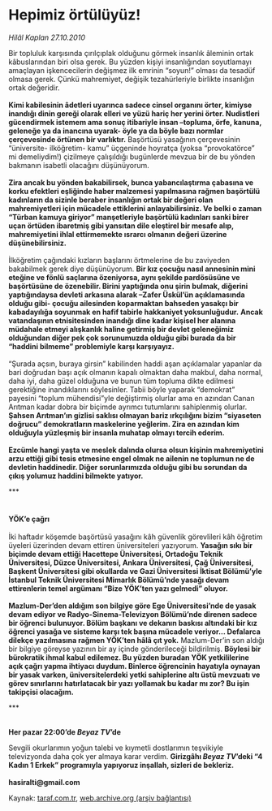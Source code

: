 # Hepimiz örtülüyüz!

*Hilâl Kaplan 27.10.2010*

<div class="yazi"><p>Bir topluluk karşısında çırılçıplak olduğunu görmek insanlık âleminin ortak kâbuslarından biri olsa gerek. Bu yüzden kişiyi insanlığından soyutlamayı amaçlayan işkencecilerin değişmez ilk emrinin “soyun!” olması da tesadüf olmasa gerek. Çünkü mahremiyet, değişik tezahürleriyle birlikte insanlığın ortak değeridir. <br/><br/><b>Kimi kabilesinin âdetleri uyarınca sadece cinsel organını örter, kimiyse inandığı dinin gereği olarak elleri ve yüzü hariç her yerini örter. Nudistleri gücendirmek istemem ama sonuç itibariyle insan –topluma, örfe, kanuna, geleneğe ya da inancına uyarak- öyle ya da böyle bazı normlar çerçevesinde örtünen bir varlıktır.</b> Başörtüsü yasağının çerçevesinin “üniversite- ilköğretim- kamu” üçgeninde hoyratça (yoksa “provokatörce” mi demeliydim!) çizilmeye çalışıldığı bugünlerde mevzua bir de bu yönden bakmanın isabetli olacağını düşünüyorum. <br/><br/><b>Zira ancak bu yönden bakabilirsek, bunca yabancılaştırma çabasına ve korku efektleri eşliğinde haber malzemesi yapılmasına rağmen başörtülü kadınların da sizinle beraber insanlığın ortak bir değeri olan mahremiyetleri için mücadele ettiklerini anlayabilirsiniz. Ve belki o zaman “Türban kamuya giriyor” manşetleriyle başörtülü kadınları sanki birer uçan örtüden ibaretmiş gibi yansıtan dile eleştirel bir mesafe alıp, mahremiyetini ihlal ettirmemekte ısrarcı olmanın değeri üzerine düşünebilirsiniz.<br/><br/></b>İlköğretim çağındaki kızların başlarını örtmelerine de bu zaviyeden bakabilmek gerek diye düşünüyorum. <b>Bir kız çocuğu nasıl annesinin mini eteğine ve fönlü saçlarına özeniyorsa, aynı şekilde pardösüsüne ve başörtüsüne de özenebilir. Birini yaptığında onu şirin bulmak, diğerini yaptığındaysa devleti arkasına alarak –Zafer Üskül’ün açıklamasında olduğu gibi- çocuğu ailesinden koparmaktan bahseden yasakçı bir kabadayılığa soyunmak en hafif tabirle hakkaniyet yoksunluğudur.</b> <b>Ancak vatandaşının etnisitesinden inandığı dine kadar kişisel her alanına müdahale etmeyi alışkanlık haline getirmiş bir devlet geleneğimiz olduğundan diğer pek çok sorunumuzda olduğu gibi burada da bir “haddini bilmeme” problemiyle karşı karşıyayız.<br/><br/></b>“Şurada açsın, buraya girsin” kabilinden haddi aşan açıklamalar yapanlar da bari doğrudan başı açık olmanın kapalı olmaktan daha makbul, daha normal, daha iyi, daha güzel olduğuna ve bunun tüm topluma dikte edilmesi gerektiğine inandıklarını söylesinler. Tabii böyle yaparak “demokrat” payesini “toplum mühendisi”yle değiştirmiş olurlar ama en azından Canan Arıtman kadar dobra bir biçimde ayrımcı tutumlarını sahiplenmiş olurlar. <b>Şahsen Arıtman’ın gizlisi saklısı olmayan bariz ırkçılığını bizim “siyaseten doğrucu” demokratların maskelerine yeğlerim. Zira en azından kim olduğuyla yüzleşmiş bir insanla muhatap olmayı tercih ederim.<br/><br/></b><b>Ezcümle hangi yaşta ve meslek dalında olursa olsun kişinin mahremiyetini arzu ettiği gibi tesis etmesine engel olmak ne ailenin ne toplumun ne de devletin haddinedir. Diğer sorunlarımızda olduğu gibi bu sorundan da çıkış yolumuz haddini bilmekte yatıyor. </b></p>
<p>***</p>
<h4><br/>YÖK’e çağrı</h4>
<p>İki haftadır köşemde başörtüsü yasağını kâh güvenlik görevlileri kâh öğretim üyeleri üzerinden devam ettiren üniversiteleri yazıyorum. <b>Yasağın sıkı bir biçimde devam ettiği Hacettepe Üniversitesi, Ortadoğu Teknik Üniversitesi, Düzce Üniversitesi, Ankara Üniversitesi, Çağ Üniversitesi, Başkent Üniversitesi gibi okullarda ve Gazi Üniversitesi İktisat Bölümü’yle İstanbul Teknik Üniversitesi Mimarlık Bölümü’nde yasağı devam ettirenlerin temel argümanı “Bize YÖK’ten yazı gelmedi” oluyor.</b> <br/><br/><b>Mazlum-Der’den aldığım son bilgiye göre Ege Üniversitesi’nde de yasak devam ediyor ve Radyo-Sinema-Televizyon Bölümü’nde direnen sadece bir öğrenci bulunuyor. Bölüm başkanı ve dekanın baskısı altındaki bir kız öğrenci yasağa ve sisteme karşı tek başına mücadele veriyor... Defalarca dilekçe yazılmasına rağmen YÖK’ten hâlâ çıt yok.</b> Mazlum-Der’in son aldığı bir bilgiye göreyse yazının bir ay içinde gönderileceği bildirilmiş. <b>Böylesi bir bürokratik ihmal kabul edilemez. Bu yüzden buradan YÖK yetkililerine açık çağrı yapma ihtiyacı duydum. Binlerce öğrencinin hayatıyla oynayan bir yasak varken, üniversitelerdeki yetki sahiplerine altı üstü mevzuatı ve görev sınırlarını hatırlatacak bir yazı yollamak bu kadar mı zor? Bu işin takipçisi olacağım.</b></p>
<p>***</p>
<p><b><br/>Her pazar 22:00’de <i>Beyaz TV</i>’de</b></p>
<p>Sevgili okurlarımın yoğun talebi ve kıymetli dostlarımın teşvikiyle televizyonda daha çok yer almaya karar verdim. <b>Girizgâhı <i>Beyaz TV</i>’deki “4 Kadın 1 Erkek” programıyla yapıyoruz inşallah, sizleri de bekleriz.<br/><br/></b><b>hasiralti@gmail.com</b></p></div>

Kaynak: [taraf.com.tr](http://www.taraf.com.tr:80/hilal-kaplan/makale-hepimiz-ortuluyuz.htm), [web.archive.org (arşiv bağlantısı)](http://web.archive.org/web/20101030073718/http://www.taraf.com.tr:80/hilal-kaplan/makale-hepimiz-ortuluyuz.htm)
